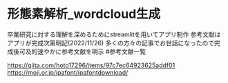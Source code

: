 # 形態素解析_wordcloud生成
卒業研究に対する理解を深めるためにstreamlitを用いてアプリ制作
参考文献はアプリが完成次第明記(2022/11/26)
多くの方々の記事でお世話になったので完成後可及的速やかに参考文献を明示
#参考文献一覧

https://qiita.com/hoto17296/items/97c7ec64923625addf01
https://moji.or.jp/ipafont/ipafontdownload/
